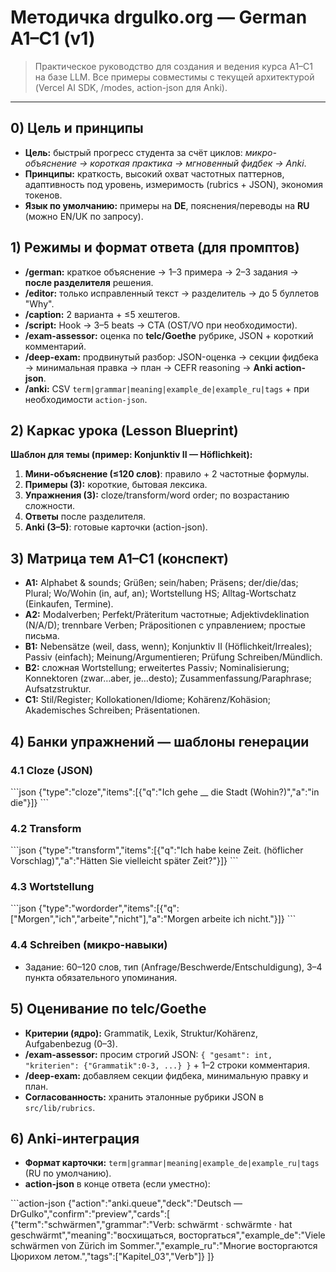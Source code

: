 # Методичка drgulko.org — German A1–C1 (v1)

> Практическое руководство для создания и ведения курса A1–C1 на базе LLM. Все примеры совместимы с текущей архитектурой (Vercel AI SDK, /modes, action-json для Anki).

---

## 0) Цель и принципы

* **Цель:** быстрый прогресс студента за счёт циклов: *микро-объяснение → короткая практика → мгновенный фидбек → Anki*.
* **Принципы:** краткость, высокий охват частотных паттернов, адаптивность под уровень, измеримость (rubrics + JSON), экономия токенов.
* **Язык по умолчанию:** примеры на **DE**, пояснения/переводы на **RU** (можно EN/UK по запросу).

## 1) Режимы и формат ответа (для промптов)

* **/german:** краткое объяснение → 1–3 примера → 2–3 задания → **после разделителя** решения.
* **/editor:** только исправленный текст → разделитель → до 5 буллетов "Why".
* **/caption:** 2 варианта + ≤5 хештегов.
* **/script:** Hook → 3–5 beats → CTA (OST/VO при необходимости).
* **/exam-assessor:** оценка по **telc/Goethe** рубрике, JSON + короткий комментарий.
* **/deep-exam:** продвинутый разбор: JSON-оценка → секции фидбека → минимальная правка → план → CEFR reasoning → **Anki action-json**.
* **/anki:** CSV `term|grammar|meaning|example_de|example_ru|tags` + при необходимости `action-json`.

## 2) Каркас урока (Lesson Blueprint)

**Шаблон для темы (пример: Konjunktiv II — Höflichkeit):**

1. **Мини-объяснение (≤120 слов)**: правило + 2 частотные формулы.
2. **Примеры (3):** короткие, бытовая лексика.
3. **Упражнения (3):** cloze/transform/word order; по возрастанию сложности.
4. **Ответы** после разделителя.
5. **Anki (3–5)**: готовые карточки (action-json).

## 3) Матрица тем A1–C1 (конспект)

* **A1:** Alphabet & sounds; Grüßen; sein/haben; Präsens; der/die/das; Plural; Wo/Wohin (in, auf, an); Wortstellung HS; Alltag-Wortschatz (Einkaufen, Termine).
* **A2:** Modalverben; Perfekt/Präteritum частотные; Adjektivdeklination (N/A/D); trennbare Verben; Präpositionen с управлением; простые письма.
* **B1:** Nebensätze (weil, dass, wenn); Konjunktiv II (Höflichkeit/Irreales); Passiv (einfach); Meinung/Argumentieren; Prüfung Schreiben/Mündlich.
* **B2:** сложная Wortstellung; erweitertes Passiv; Nominalisierung; Konnektoren (zwar…aber, je…desto); Zusammenfassung/Paraphrase; Aufsatzstruktur.
* **C1:** Stil/Register; Kollokationen/Idiome; Kohärenz/Kohäsion; Akademisches Schreiben; Präsentationen.

## 4) Банки упражнений — шаблоны генерации

### 4.1 Cloze (JSON)

\`\`\`json
{"type":"cloze","items":[{"q":"Ich gehe __ die Stadt (Wohin?)","a":"in die"}]}
\`\`\`

### 4.2 Transform

\`\`\`json
{"type":"transform","items":[{"q":"Ich habe keine Zeit. (höflicher Vorschlag)","a":"Hätten Sie vielleicht später Zeit?"}]}
\`\`\`

### 4.3 Wortstellung

\`\`\`json
{"type":"wordorder","items":[{"q":["Morgen","ich","arbeite","nicht"],"a":"Morgen arbeite ich nicht."}]}
\`\`\`

### 4.4 Schreiben (микро-навыки)

* Задание: 60–120 слов, тип (Anfrage/Beschwerde/Entschuldigung), 3–4 пункта обязательного упоминания.

## 5) Оценивание по telc/Goethe

* **Критерии (ядро):** Grammatik, Lexik, Struktur/Kohärenz, Aufgabenbezug (0–3).
* **/exam-assessor:** просим строгий JSON: `{ "gesamt": int, "kriterien": {"Grammatik":0-3, ...} }` + 1–2 строки комментария.
* **/deep-exam:** добавляем секции фидбека, минимальную правку и план.
* **Согласованность:** хранить эталонные рубрики JSON в `src/lib/rubrics`.

## 6) Anki-интеграция

* **Формат карточки:** `term|grammar|meaning|example_de|example_ru|tags` (RU по умолчанию).
* **action-json** в конце ответа (если уместно):

\`\`\`action-json
{"action":"anki.queue","deck":"Deutsch — DrGulko","confirm":"preview","cards":[
  {"term":"schwärmen","grammar":"Verb: schwärmt · schwärmte · hat geschwärmt","meaning":"восхищаться, восторгаться","example_de":"Viele schwärmen von Zürich im Sommer.","example_ru":"Многие восторгаются Цюрихом летом.","tags":["Kapitel_03","Verb"]}
]}
